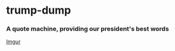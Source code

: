 # trump-dump

### A quote machine, providing our president's best words

[Imgur](https://i.imgur.com/reCANqA.png)
